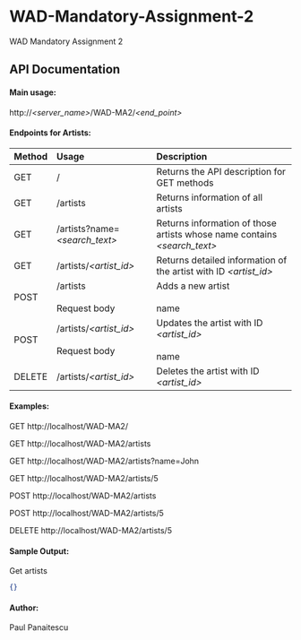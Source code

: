 # WAD-Mandatory-Assignment-2
WAD Mandatory Assignment 2

## API Documentation

#### Main usage:

http://_<server_name>_/WAD-MA2/_<end_point>_

#### Endpoints for Artists:

| Method | Usage        | Description                         |
| ------ |:------------ |:----------------------------------- |
| GET    |/    | Returns the API description for GET methods     |
| GET    |/artists | Returns information of all artists |
| GET    |/artists?name=_<search_text>_ | Returns information of those artists whose name contains _<search_text>_ |
| GET    |/artists/_<artist_id>_ | Returns detailed information of the artist with ID _<artist_id>_ |
| POST   |/artists <br><br>Request body | Adds a new artist<br><br>name |
| POST   |/artists/_<artist_id>_<br><br>Request body<br> | Updates the artist with ID _<artist_id>_<br><br>name<br>|
| DELETE |/artists/_<artist_id>_ | Deletes the artist with ID _<artist_id>_ |

#### Examples:

GET http://localhost/WAD-MA2/

GET http://localhost/WAD-MA2/artists

GET http://localhost/WAD-MA2/artists?name=John

GET http://localhost/WAD-MA2/artists/5

POST http://localhost/WAD-MA2/artists

POST http://localhost/WAD-MA2/artists/5

DELETE http://localhost/WAD-MA2/artists/5


#### Sample Output:

Get artists

```json
{}
```

#### Author:
Paul Panaitescu
